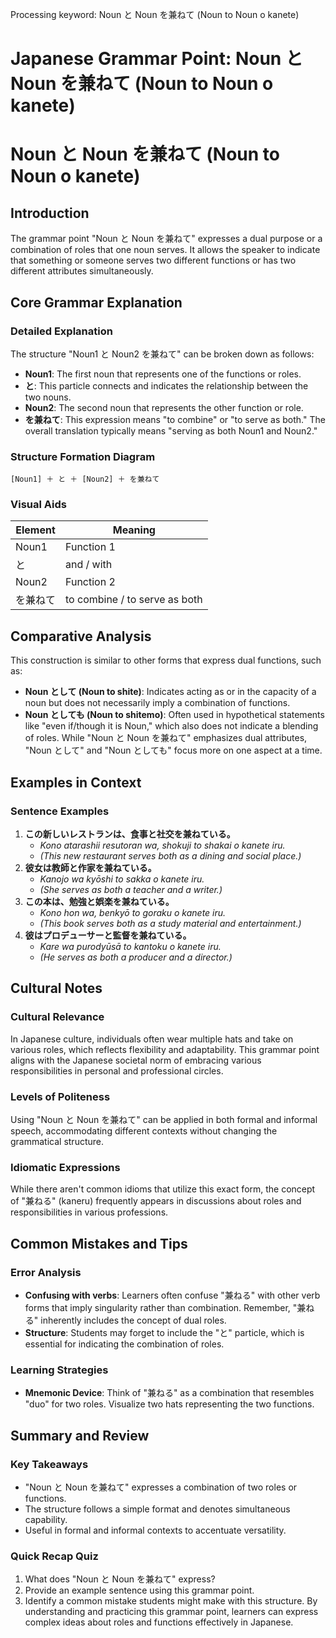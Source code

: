 Processing keyword: Noun と Noun を兼ねて (Noun to Noun o kanete)
# Japanese Grammar Point: Noun と Noun を兼ねて (Noun to Noun o kanete)
# Noun と Noun を兼ねて (Noun to Noun o kanete)
## Introduction
The grammar point "Noun と Noun を兼ねて" expresses a dual purpose or a combination of roles that one noun serves. It allows the speaker to indicate that something or someone serves two different functions or has two different attributes simultaneously.
## Core Grammar Explanation
### Detailed Explanation
The structure "Noun1 と Noun2 を兼ねて" can be broken down as follows:
- **Noun1**: The first noun that represents one of the functions or roles.
- **と**: This particle connects and indicates the relationship between the two nouns.
- **Noun2**: The second noun that represents the other function or role.
- **を兼ねて**: This expression means "to combine" or "to serve as both."
The overall translation typically means "serving as both Noun1 and Noun2."
### Structure Formation Diagram
```
[Noun1] ＋ と ＋ [Noun2] ＋ を兼ねて
```
### Visual Aids
| Element  | Meaning                         |
|----------|---------------------------------|
| Noun1    | Function 1                     |
| と       | and / with                     |
| Noun2    | Function 2                     |
| を兼ねて | to combine / to serve as both   |
## Comparative Analysis
This construction is similar to other forms that express dual functions, such as:
- **Noun として (Noun to shite)**: Indicates acting as or in the capacity of a noun but does not necessarily imply a combination of functions.
- **Noun としても (Noun to shitemo)**: Often used in hypothetical statements like "even if/though it is Noun," which also does not indicate a blending of roles.
While "Noun と Noun を兼ねて" emphasizes dual attributes, "Noun として" and "Noun としても" focus more on one aspect at a time. 
## Examples in Context
### Sentence Examples
1. **この新しいレストランは、食事と社交を兼ねている。**
   - *Kono atarashii resutoran wa, shokuji to shakai o kanete iru.*
   - *(This new restaurant serves both as a dining and social place.)*
2. **彼女は教師と作家を兼ねている。**
   - *Kanojo wa kyōshi to sakka o kanete iru.*
   - *(She serves as both a teacher and a writer.)*
3. **この本は、勉強と娯楽を兼ねている。**
   - *Kono hon wa, benkyō to goraku o kanete iru.*
   - *(This book serves both as a study material and entertainment.)*
4. **彼はプロデューサーと監督を兼ねている。**
   - *Kare wa purodyūsā to kantoku o kanete iru.*
   - *(He serves as both a producer and a director.)*
## Cultural Notes
### Cultural Relevance
In Japanese culture, individuals often wear multiple hats and take on various roles, which reflects flexibility and adaptability. This grammar point aligns with the Japanese societal norm of embracing various responsibilities in personal and professional circles.
### Levels of Politeness
Using "Noun と Noun を兼ねて" can be applied in both formal and informal speech, accommodating different contexts without changing the grammatical structure.
### Idiomatic Expressions
While there aren't common idioms that utilize this exact form, the concept of "兼ねる" (kaneru) frequently appears in discussions about roles and responsibilities in various professions.
## Common Mistakes and Tips
### Error Analysis
- **Confusing with verbs**: Learners often confuse "兼ねる" with other verb forms that imply singularity rather than combination. Remember, "兼ねる" inherently includes the concept of dual roles.
- **Structure**: Students may forget to include the "と" particle, which is essential for indicating the combination of roles.
### Learning Strategies
- **Mnemonic Device**: Think of "兼ねる" as a combination that resembles "duo" for two roles. Visualize two hats representing the two functions.
## Summary and Review
### Key Takeaways
- "Noun と Noun を兼ねて" expresses a combination of two roles or functions.
- The structure follows a simple format and denotes simultaneous capability.
- Useful in formal and informal contexts to accentuate versatility.
### Quick Recap Quiz
1. What does "Noun と Noun を兼ねて" express?
2. Provide an example sentence using this grammar point.
3. Identify a common mistake students might make with this structure.
By understanding and practicing this grammar point, learners can express complex ideas about roles and functions effectively in Japanese.
